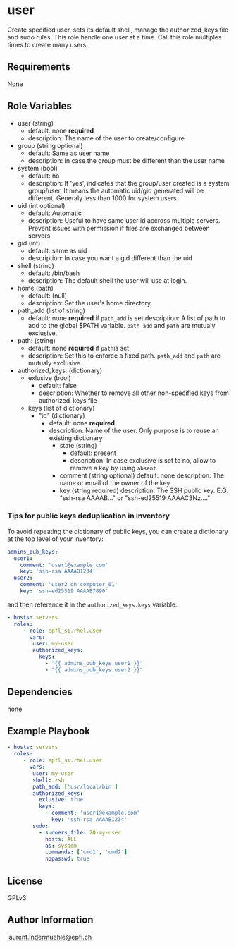user
=========

Create specified user, sets its default shell, manage the authorized_keys file and sudo rules.
This role handle one user at a time. Call this role multiples times to create many users.

Requirements
------------

None

Role Variables
--------------

* user (string)
  * default: none **required**
  * description: The name of the user to create/configure
* group (string optional)
  * default: Same as user name
  * description: In case the group must be different than the user name
* system (bool)
  * default: no
  * description: If 'yes', indicates that the group/user created is a system group/user. It means the automatic uid/gid generated will be different. Generaly less than 1000 for system users.
* uid (int optional)
  * default: Automatic
  * description: Useful to have same user id accross multiple servers. Prevent issues with permission if files are exchanged between servers.
* gid (int)
  * default: same as uid
  * description: In case you want a gid different than the uid
* shell (string)
  * default: /bin/bash
  * description: The default shell the user will use at login.
* home (path)
  * default: (null)
  * description: Set the user's home directory
* path_add (list of string)
  * default: none **required** if `path_add` is set
    description: A list of path to add to the global $PATH variable. `path_add` and `path` are mutualy exclusive.
* path: (string)
  * default: none **required** if `path`is set
  * description: Set this to enforce a fixed path. `path_add` and `path` are mutualy exclusive.
* authorized_keys: (dictionary)
  * exlusive (bool)
    * default: false
    * description: Whether to remove all other non-specified keys from authorized_keys file
  * keys (list of dictionary)
    * "id" (dictionary)
      * default: none **required**
      * description: Name of the user. Only purpose is to reuse an existing dictionary
        * state (string)
          * default: present
          * description: In case exclusive is set to no, allow to remove a key by using `absent`
        * comment (string optional)
          default: none
          description: The name or email of the owner of the key
        * key (string required)
          description: The SSH public key. E.G. "ssh-rsa AAAAB..." or "ssh-ed25519 AAAAC3Nz...."


### Tips for public keys deduplication in inventory

To avoid repeating the dictionary of public keys, you can create a dictionary at the top level of your inventory:

```yaml
admins_pub_keys:
  user1:
    comment: 'user1@example.com'
    key: 'ssh-rsa AAAAB1234'
  user2:
    comment: 'user2 on computer_01'
    key: 'ssh-ed25519 AAAAB7890'
```

and then reference it in the `authorized_keys.keys` variable:

```yaml
- hosts: servers
  roles:
     - role: epfl_si.rhel.user
       vars:
        user: my-user
        authorized_keys:
          keys:
            - "{{ admins_pub_keys.user1 }}"
            - "{{ admins_pub_keys.user2 }}"
```


Dependencies
------------

none


Example Playbook
----------------

```yaml
- hosts: servers
  roles:
     - role: epfl_si.rhel.user
       vars:
        user: my-user
        shell: zsh
        path_add: ['usr/local/bin']
        authorized_keys:
          exlusive: true
          keys:
            - comment: 'user1@example.com'
              key: 'ssh-rsa AAAAB1234'
        sudo:
          - sudoers_file: 20-my-user
            hosts: ALL
            as: sysadm
            commands: ['cmd1', 'cmd2']
            nopasswd: true
```

License
-------

GPLv3

Author Information
------------------

laurent.indermuehle@epfl.ch
